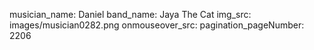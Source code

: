 musician_name: Daniel
band_name: Jaya The Cat
img_src: images/musician0282.png
onmouseover_src: 
pagination_pageNumber: 2206